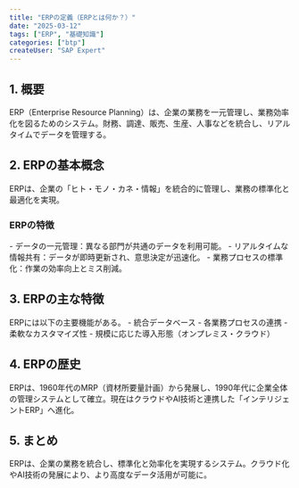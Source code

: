 ```yaml
---
title: "ERPの定義（ERPとは何か？）"
date: "2025-03-12"
tags: ["ERP", "基礎知識"]
categories: ["btp"]
createUser: "SAP Expert"
---
```

<h2>1. 概要</h2>
ERP（Enterprise Resource Planning）は、企業の業務を一元管理し、業務効率化を図るためのシステム。財務、調達、販売、生産、人事などを統合し、リアルタイムでデータを管理する。


<h2>2. ERPの基本概念</h2>
ERPは、企業の「ヒト・モノ・カネ・情報」を統合的に管理し、業務の標準化と最適化を実現。


<h3>ERPの特徴</h3>
- データの一元管理：異なる部門が共通のデータを利用可能。
- リアルタイムな情報共有：データが即時更新され、意思決定が迅速化。
- 業務プロセスの標準化：作業の効率向上とミス削減。


<h2>3. ERPの主な特徴</h2>
ERPには以下の主要機能がある。
- 統合データベース
- 各業務プロセスの連携
- 柔軟なカスタマイズ性
- 規模に応じた導入形態（オンプレミス・クラウド）

<h2>4. ERPの歴史</h2>
ERPは、1960年代のMRP（資材所要量計画）から発展し、1990年代に企業全体の管理システムとして確立。現在はクラウドやAI技術と連携した「インテリジェントERP」へ進化。

<h2>5. まとめ</h2>
ERPは、企業の業務を統合し、標準化と効率化を実現するシステム。クラウド化やAI技術の発展により、より高度なデータ活用が可能に。